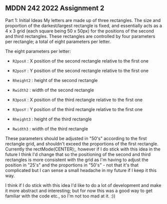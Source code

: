## MDDN 242 2022 Assignment 2

Part 1: Initial Ideas
My letters are made up of three rectangles. The size and proportion of the darkest/largest rectangle is fixed, and essentially acts as a 4 x 3 grid (each square being 50 x 50px) for the positions of the second and third rectangles. These rectangles are controlled by four parameters per rectangle; a total of eight parameters per letter.

The eight parameters per letter:
* `R2posX` : X position of the second rectangle relative to the first one
* `R2posY` : Y position of the second rectangle relative to the first one
* `Rheight2` : height of the second rectangle
* `Rwidth2` : width of the second rectangle

* `R3posX` : X position of the third rectangle relative to the first one
* `R3posY` : Y position of the third rectangle relative to the first one
* `Rheight3` : height of the third rectangle
* `Rwidth3` : width of the third rectangle

These parameters should be adjusted in "50's" according to the first rectangle grid, and shouldn't exceed the proportions of the first rectangle. Currently the rectMode(CENTER);, however if I do stick with this idea in the future I think I'd change that so the positioning of the second and third rectangles is more consistent with the grid as I'm having to adjust the position in "25's" and the proportions in "50's" - not that it's that complicated but I can sense a small headache in my future if I keep it this way.

I think if I do stick with this idea I'd like to do a lot of development and make it more abstract and interesting; but for now this was a good way to get familiar with the code etc., so I'm not too mad at it. :))

